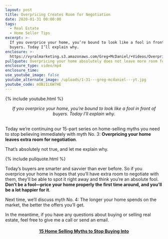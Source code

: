 ```yaml
---
layout: post
title: Overpricing Creates Room for Negotiation
date: 2020-01-31 00:00:00
tags:
  - Real Estate
  - Home Seller Tips
excerpt: >-
  If you overprice your home, you’re bound to look like a fool in front of
  buyers. Today I’ll explain why.
enclosure: >-
  https://vyralmarketing.s3.amazonaws.com/Greg+McDaniel/+Videos/Overpricing+Creates+Room+for+Negotiation+_+15+Home+Selling+Myths+to+Stop+Buying+Into.mp4
pullquote: Overpricing your home absolutely does not leave more room for negotiation.
enclosure_type: video/mp4
enclosure_time:
use_youtube_image: false
youtube_alternate_image: /uploads/1-31---greg-mcdaniel---yt.jpg
youtube_code: mOBzIL6W7HE
---
```


{% include youtube.html %}

<center><em>If you overprice your home, you&rsquo;re bound to look like a fool in front of buyers. Today I&rsquo;ll explain why.</em></center>

<br>Today we’re continuing our 15-part series on home-selling myths you need to stop believing immediately with myth No. 3: **Overpricing your home leaves extra room for negotiation**.

That’s absolutely not true, and let me explain why.

{% include pullquote.html %}

Today’s buyers are smarter and savvier than ever before. So if you overprice your home in hopes that you’ll have extra room to negotiate with them, they’ll be able to spot it right away and think you’re an absolute fool. **Don’t be a fool—price your home properly the first time around, and you’ll be a lot happier for it**.

Next time, we’ll discuss myth No. 4: The longer your home spends on the market, the better the offers you’ll get.

In the meantime, if you have any questions about buying or selling real estate, feel free to give me a call or send an email.

<center><h4><u><strong><a target="_blank" href="https://www.youtube.com/playlist?list=PL4Ay_MVLm6QGE37Lr8a94OqNrVBj-zDIw">15 Home Selling Myths to Stop Buying Into</a></strong></u></h4></center>
